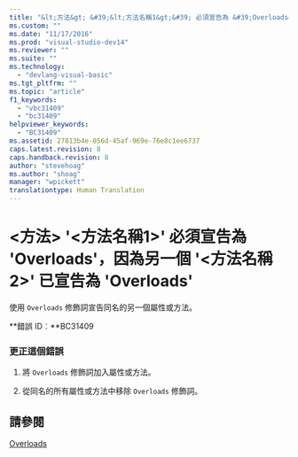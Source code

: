 ```yaml
---
title: "&lt;方法&gt; &#39;&lt;方法名稱1&gt;&#39; 必須宣告為 &#39;Overloads&#39;，因為另一個 &#39;&lt;方法名稱2&gt;&#39; 已宣告為 &#39;Overloads&#39; | Microsoft Docs"
ms.custom: ""
ms.date: "11/17/2016"
ms.prod: "visual-studio-dev14"
ms.reviewer: ""
ms.suite: ""
ms.technology: 
  - "devlang-visual-basic"
ms.tgt_pltfrm: ""
ms.topic: "article"
f1_keywords: 
  - "vbc31409"
  - "bc31409"
helpviewer_keywords: 
  - "BC31409"
ms.assetid: 27813b4e-056d-45af-969e-76e8c1ee6737
caps.latest.revision: 8
caps.handback.revision: 8
author: "stevehoag"
ms.author: "shoag"
manager: "wpickett"
translationtype: Human Translation
---
```

# &lt;方法&gt; &#39;&lt;方法名稱1&gt;&#39; 必須宣告為 &#39;Overloads&#39;，因為另一個 &#39;&lt;方法名稱2&gt;&#39; 已宣告為 &#39;Overloads&#39;
使用 `Overloads` 修飾詞宣告同名的另一個屬性或方法。  
  
 **錯誤 ID︰**BC31409  
  
### 更正這個錯誤  
  
1.  將 `Overloads` 修飾詞加入屬性或方法。  
  
2.  從同名的所有屬性或方法中移除 `Overloads` 修飾詞。  
  
## 請參閱  
 [Overloads](../../visual-basic/language-reference/modifiers/overloads.md)